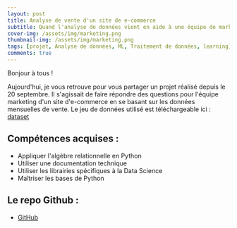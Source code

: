 ```yaml
---
layout: post
title: Analyse de vente d'un site de e-commerce
subtitle: Quand l'analyse de données vient en aide à une équipe de marketing
cover-img: /assets/img/marketing.png
thumbnail-img: /assets/img/marketing.png
tags: [projet, Analyse de données, ML, Traitement de données, learning]
comments: true
---
```

Bonjour à tous ! 

Aujourd'hui, je vous retrouve pour vous partager un projet réalisé depuis le 20 septembre. Il s'agissait de faire répondre des questions pour l'équipe marketing d'un site d'e-commerce en se basant sur les données mensuelles de vente.
Le jeu de données utilisé est téléchargeable ici : [dataset](https://drive.google.com/file/d/1V5ynhbdGb3O-cllpy1Y3VSnFhtpXo_St/view)


## Compétences acquises :

- Appliquer l'algèbre relationnelle en Python
- Utiliser une documentation technique
- Utiliser les librairies spécifiques à la Data Science
- Maîtriser les bases de Python

## Le repo Github :
 - [GitHub](https://github.com/Xaadim-Bamba/Analyse-de-vente)
